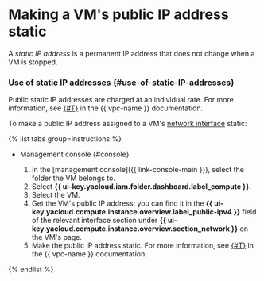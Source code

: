 # Making a VM's public IP address static

A _static IP address_ is a permanent IP address that does not change when a VM is stopped.

### Use of static IP addresses {#use-of-static-IP-addresses}


Public static IP addresses are charged at an individual rate. For more information, see [{#T}](../../../vpc/pricing.md#prices-public-ip) in the {{ vpc-name }} documentation.


To make a public IP address assigned to a VM's [network interface](../../concepts/network.md) static:

{% list tabs group=instructions %}

- Management console {#console}

   1. In the [management console]({{ link-console-main }}), select the folder the VM belongs to.
   1. Select **{{ ui-key.yacloud.iam.folder.dashboard.label_compute }}**.
   1. Select the VM.
   1. Get the VM's public IP address: you can find it in the **{{ ui-key.yacloud.compute.instance.overview.label_public-ipv4 }}** field of the relevant interface section under **{{ ui-key.yacloud.compute.instance.overview.section_network }}** on the VM's page.
   1. Make the public IP address static. For more information, see [{#T}](../../../vpc/operations/set-static-ip.md) in the {{ vpc-name }} documentation.

{% endlist %}